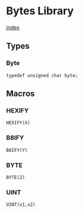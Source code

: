 # Bytes Library

[index](index.html)

## Types

### Byte

```
typedef unsigned char byte;
```

## Macros

### HEXIFY

```
HEXIFY(X)
```

### B8IFY

```
B8IFY(Y)
```

### BYTE

```
BYTE(Z)
```

### UINT

```
UINT(x1,x2)
```
